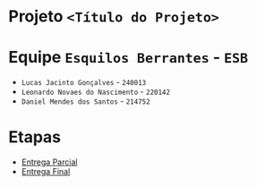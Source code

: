 # Projeto `<Título do Projeto>`

# Equipe `Esquilos Berrantes` - `ESB`
* `Lucas Jacinto Gonçalves` - `240013`
* `Leonardo Novaes do Nascimento` - `220142`
* `Daniel Mendes dos Santos` - `214752`

# Etapas

* [Entrega Parcial](parcial/)
* [Entrega Final](final/)

